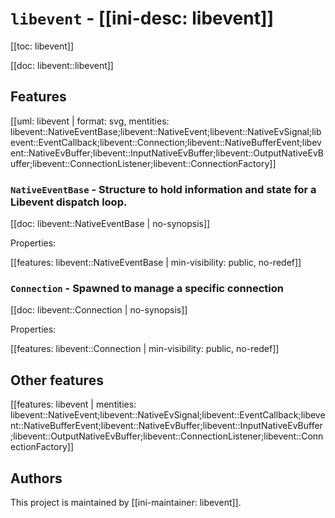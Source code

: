 # `libevent` - [[ini-desc: libevent]]

[[toc: libevent]]

[[doc: libevent::libevent]]

## Features

[[uml: libevent | format: svg, mentities: libevent::NativeEventBase;libevent::NativeEvent;libevent::NativeEvSignal;libevent::EventCallback;libevent::Connection;libevent::NativeBufferEvent;libevent::NativeEvBuffer;libevent::InputNativeEvBuffer;libevent::OutputNativeEvBuffer;libevent::ConnectionListener;libevent::ConnectionFactory]]

### `NativeEventBase` - Structure to hold information and state for a Libevent dispatch loop.

[[doc: libevent::NativeEventBase | no-synopsis]]

Properties:

[[features: libevent::NativeEventBase | min-visibility: public, no-redef]]

### `Connection` - Spawned to manage a specific connection

[[doc: libevent::Connection | no-synopsis]]

Properties:

[[features: libevent::Connection | min-visibility: public, no-redef]]

## Other features

[[features: libevent | mentities: libevent::NativeEvent;libevent::NativeEvSignal;libevent::EventCallback;libevent::NativeBufferEvent;libevent::NativeEvBuffer;libevent::InputNativeEvBuffer;libevent::OutputNativeEvBuffer;libevent::ConnectionListener;libevent::ConnectionFactory]]

## Authors

This project is maintained by [[ini-maintainer: libevent]].
